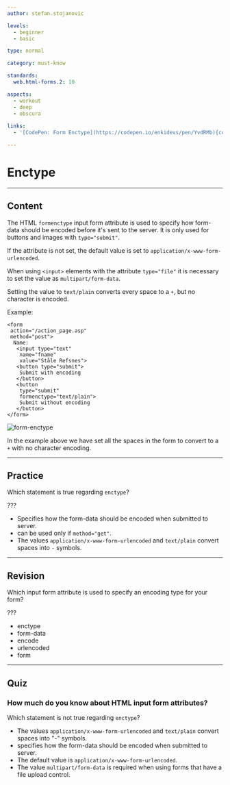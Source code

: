 ```yaml
---
author: stefan.stojanovic

levels:
  - beginner
  - basic

type: normal

category: must-know

standards:
  web.html-forms.2: 10

aspects:
  - workout
  - deep
  - obscura
  
links:
  - '[CodePen: Form Enctype](https://codepen.io/enkidevs/pen/YvdRMb){code}'

---
```

# Enctype
---
## Content

The HTML `formenctype` input form attribute is used to specify how form-data should be encoded before it's sent to the server.
It is only used for buttons and images with `type="submit"`.

If the attribute is not set, the default value is set to `application/x-www-form-urlencoded`.  

When using `<input>` elements with the attribute `type="file"` it is necessary to set the value as `multipart/form-data`.  

Setting the value to `text/plain` converts every space to a `+`, but no character is encoded.  

Example:
```
<form
 action="/action_page.asp"
 method="post">
  Name:
   <input type="text"
    name="fname"
    value="Ståle Refsnes">
   <button type="submit">
    Submit with encoding
   </button>
   <button
    type="submit"
    formenctype="text/plain">
    Submit without encoding
   </button>
</form>
```

![form-enctype](%3Csvg%20xmlns%3D%22http%3A%2F%2Fwww.w3.org%2F2000%2Fsvg%22%20width%3D%22320%22%20height%3D%22100%22%3E%3Cg%20fill%3D%22none%22%20fill-rule%3D%22evenodd%22%3E%3Crect%20width%3D%22320%22%20height%3D%22100%22%20fill%3D%22%23FFF%22%20rx%3D%229%22%2F%3E%3Cpath%20fill%3D%22%23FFF%22%20stroke%3D%22%23D2D2D2%22%20d%3D%22M20.5%2037.5h130v18h-130z%22%2F%3E%3Ctext%20fill%3D%22%23000%22%20font-family%3D%22ArialMT%2C%20Arial%22%20font-size%3D%2216%22%3E%3Ctspan%20x%3D%2220%22%20y%3D%2231%22%3EName%3A%3C%2Ftspan%3E%3C%2Ftext%3E%3Ctext%20fill%3D%22%23000%22%20font-family%3D%22Arial-BoldMT%2C%20Arial%22%20font-size%3D%2211.5%22%20font-weight%3D%22bold%22%3E%3Ctspan%20x%3D%2225%22%20y%3D%2273%22%3ESubmit%20with%20encoding%3C%2Ftspan%3E%3C%2Ftext%3E%3Ctext%20fill%3D%22%23000%22%20font-family%3D%22Arial-BoldMT%2C%20Arial%22%20font-size%3D%2211.5%22%20font-weight%3D%22bold%22%3E%3Ctspan%20x%3D%22158%22%20y%3D%2273%22%3ESubmit%20without%20encoding%3C%2Ftspan%3E%3C%2Ftext%3E%3Crect%20width%3D%22147%22%20height%3D%2217%22%20x%3D%22152.5%22%20y%3D%2260.5%22%20stroke%3D%22%23D3D3D3%22%20rx%3D%224%22%2F%3E%3Crect%20width%3D%22128%22%20height%3D%2217%22%20x%3D%2220.5%22%20y%3D%2260.5%22%20stroke%3D%22%23D3D3D3%22%20rx%3D%224%22%2F%3E%3Ctext%20fill%3D%22%23000%22%20font-family%3D%22ArialMT%2C%20Arial%22%20font-size%3D%2211.5%22%3E%3Ctspan%20x%3D%2224%22%20y%3D%2252%22%3ESt%C3%A5le%20Refsnes%3C%2Ftspan%3E%3C%2Ftext%3E%3C%2Fg%3E%3C%2Fsvg%3E)

<!--[View CodePen](https://codepen.io/enkidevs/pen/YvdRMb)-->

In the example above we have set all the spaces in the form to convert to a `+` with no character encoding.

---
## Practice

Which statement is true regarding `enctype`?

???

* Specifies how the form-data should be encoded when submitted to server.
* can be used only if `method="get"`.
* The values `application/x-www-form-urlencoded` and `text/plain` convert spaces into `-` symbols.

---
## Revision

Which input form attribute is used to specify an encoding type for your form?

???

* enctype
* form-data
* encode
* urlencoded
* form

---
## Quiz

### How much do you know about HTML input form attributes?

Which statement is not true regarding `enctype`?

* The values `application/x-www-form-urlencoded` and `text/plain` convert spaces into "-" symbols.
* specifies how the form-data should be encoded when submitted to server.
* The default value is `application/x-www-form-urlencoded`.
* The value `multipart/form-data` is required when using forms that have a file upload control.

